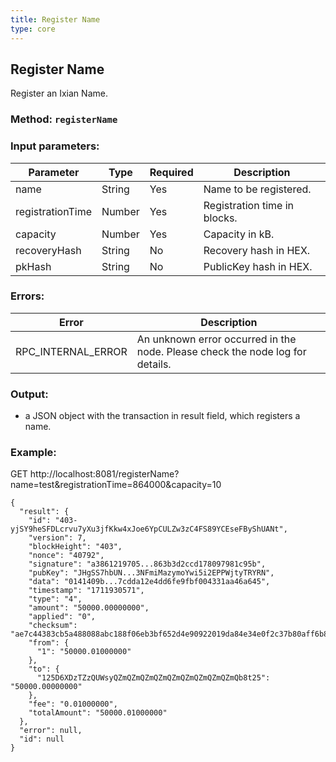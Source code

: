 ```yaml
---
title: Register Name
type: core
---
```

## Register Name
Register an Ixian Name.
### Method: `registerName`
### Input parameters:

| Parameter | Type | Required | Description |
| --- | --- | --- | --- |
| name | String | Yes | Name to be registered. |
| registrationTime | Number | Yes | Registration time in blocks. |
| capacity | Number | Yes | Capacity in kB. |
| recoveryHash | String | No | Recovery hash in HEX. |
| pkHash | String | No | PublicKey hash in HEX. |


### Errors:

| Error | Description |
| --- | --- |
| RPC_INTERNAL_ERROR | An unknown error occurred in the node. Please check the node log for details. |

### Output:
- a JSON object with the transaction in result field, which registers a name.

### Example:
GET http://localhost:8081/registerName?name=test&registrationTime=864000&capacity=10
```
{
  "result": {
    "id": "403-yjSY9heSFDLcrvu7yXu3jfKkw4xJoe6YpCULZw3zC4FS89YCEseFByShUANt",
    "version": 7,
    "blockHeight": "403",
    "nonce": "40792",
    "signature": "a3861219705...863b3d2ccd178097981c95b",
    "pubKey": "JHgSS7hbUN...3NFmiMazymoYwi5i2EPPWjtyTRYRN",
    "data": "0141409b...7cdda12e4dd6fe9fbf004331aa46a645",
    "timestamp": "1711930571",
    "type": "4",
    "amount": "50000.00000000",
    "applied": "0",
    "checksum": "ae7c44383cb5a488088abc188f06eb3bf652d4e90922019da84e34e0f2c37b80aff6b83761f8d260b0c93b91",
    "from": {
      "1": "50000.01000000"
    },
    "to": {
      "125D6XDzTZzQUWsyQZmQZmQZmQZmQZmQZmQZmQZmQZmQb8t25": "50000.00000000"
    },
    "fee": "0.01000000",
    "totalAmount": "50000.01000000"
  },
  "error": null,
  "id": null
}
```
